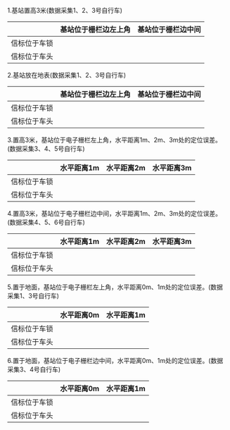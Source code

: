 1.基站置高3米(数据采集1、2、3号自行车)

|              | 基站位于栅栏边左上角 | 基站位于栅栏边中间 |
| ------------ | -------------------- | ------------------ |
| 信标位于车锁 |                      |                    |
| 信标位于车头 |                      |                    |



2.基站放在地表(数据采集1、2、3号自行车)

|              | 基站位于栅栏边左上角 | 基站位于栅栏边中间 |
| ------------ | -------------------- | ------------------ |
| 信标位于车锁 |                      |                    |
| 信标位于车头 |                      |                    |





3.置高3米，基站位于电子栅栏左上角，水平距离1m、2m、3m处的定位误差。(数据采集3、4、5号自行车)

|              | 水平距离1m | 水平距离2m | 水平距离3m |
| ------------ | ---------- | ---------- | ---------- |
| 信标位于车锁 |            |            |            |
| 信标位于车头 |            |            |            |



4.置高3米，基站位于电子栅栏边中间，水平距离1m、2m、3m处的定位误差。(数据采集4、5、6号自行车)

|              | 水平距离1m | 水平距离2m | 水平距离3m |
| ------------ | ---------- | ---------- | ---------- |
| 信标位于车锁 |            |            |            |
| 信标位于车头 |            |            |            |

 



5.置于地面，基站位于电子栅栏左上角，水平距离0m、1m处的定位误差。(数据采集1、3号自行车)

|              | 水平距离0m | 水平距离1m |
| ------------ | ---------- | ---------- |
| 信标位于车锁 |            |            |
| 信标位于车头 |            |            |

 

 

6.置于地面，基站位于电子栅栏边中间，水平距离0m、1m处的定位误差。(数据采集3、4号自行车)

|              | 水平距离0m | 水平距离1m |
| ------------ | ---------- | ---------- |
| 信标位于车锁 |            |            |
| 信标位于车头 |            |            |



 